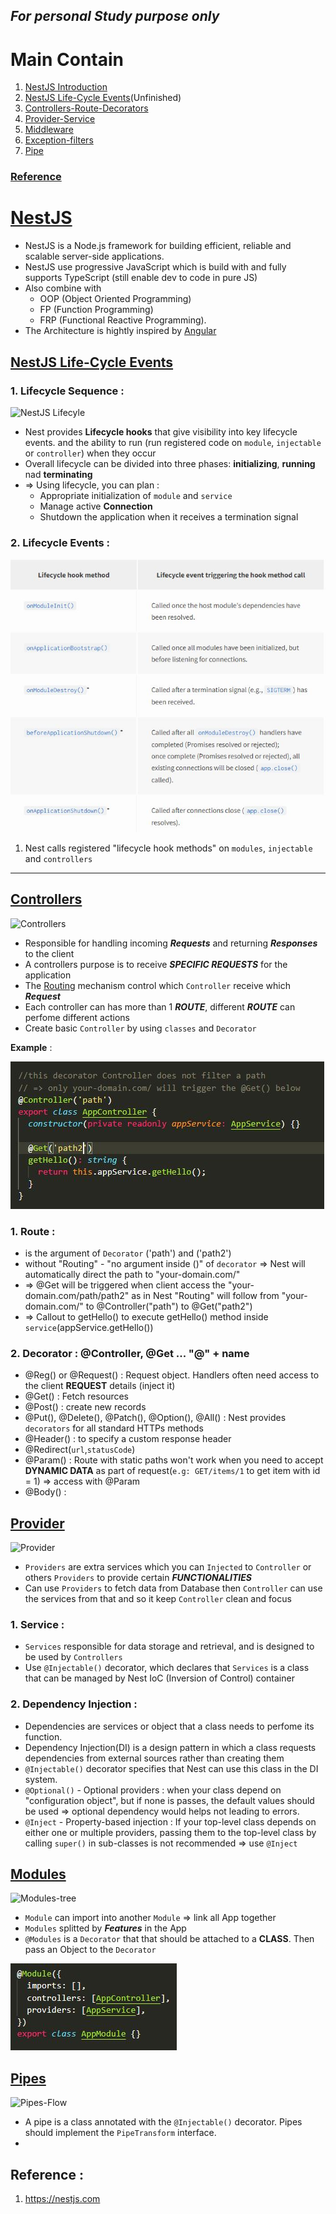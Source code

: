 ## _For personal Study purpose only_
# Main Contain
1. [NestJS Introduction](https://github.com/IT-nhan326/startToLearnNestJS#nestjs)
2. [NestJS Life-Cycle Events](https://github.com/IT-nhan326/startToLearnNestJS/blob/main/README.md#nestjs-life-cycle-events)(Unfinished)
3. [Controllers-Route-Decorators](https://github.com/IT-nhan326/startToLearnNestJS/blob/main/README.md#controllers)
4. [Provider-Service](https://github.com/IT-nhan326/startToLearnNestJS/blob/main/README.md#provider)
5. [Middleware](https://docs.nestjs.com/middleware)
6. [Exception-filters](https://docs.nestjs.com/exception-filters)
7. [Pipe](https://github.com/IT-nhan326/startToLearnNestJS/blob/main/README.md#pipes)

### [Reference](https://github.com/IT-nhan326/startToLearnNestJS/blob/main/README.md#reference-)


# [NestJS](https://nestjs.com/)
  * NestJS is a Node.js framework for building efficient, reliable and scalable server-side applications.
  * NestJS use progressive JavaScript which is build with and fully supports TypeScript (still enable dev to code in pure JS)
  * Also combine with 
    * OOP (Object Oriented Programming)
    * FP (Function Programming)
    * FRP (Functional Reactive Programming).
  * The Architecture is hightly inspired by [Angular](https://angular.io/)

## [NestJS Life-Cycle Events](https://docs.nestjs.com/fundamentals/lifecycle-events)
### 1. Lifecycle Sequence : 

![NestJS Lifecyle](https://docs.nestjs.com/assets/lifecycle-events.png)

- Nest provides **Lifecycle hooks** that give visibility into key lifecycle events. and the ability to run (run registered code on `module`, `injectable` or `controller`) when they occur
- Overall lifecycle can be divided into three phases: **initializing**, **running** nad **terminating**
- => Using lifecycle, you can plan :
  * Appropriate initialization of `module` and `service`
  * Manage active **Connection**
  * Shutdown the application when it receives a termination signal

### 2. Lifecycle Events : 

![LifecycleEvents](https://raw.githubusercontent.com/IT-nhan326/startToLearnNestJS/main/Note-IMG/LifecycleEvents.JPG)

1. Nest calls registered "lifecycle hook methods" on `modules`, `injectable` and `controllers`

_________________________________________________________________________________________________


## [Controllers](https://docs.nestjs.com/controllers)
![Controllers](https://docs.nestjs.com/assets/Controllers_1.png)

- Responsible for handling incoming ***Requests*** and returning ***Responses*** to the client
- A controllers purpose is to receive ***SPECIFIC REQUESTS*** for the application
- The [Routing]() mechanism control which `Controller` receive which ***Request***
- Each controller can has more than 1 ***ROUTE***, different ***ROUTE*** can perfome different actions
- Create basic `Controller` by using `classes` and `Decorator`

**Example** : 

![Controllers-code](https://raw.githubusercontent.com/IT-nhan326/startToLearnNestJS/main/Note-IMG/%40Controller-pathDirecting.JPG)

### 1. **Route** : 
   - is the argument of `Decorator` ('path') and ('path2')
   - without "Routing" - "no argument inside ()" of `decorator` => Nest will automatically direct the path to "your-domain.com/"
   - => @Get will be triggered when client access the "your-domain.com/path/path2" as in Nest "Routing" will follow from "your-domain.com/" to @Controller("path") to @Get("path2")
   - => Callout to getHello() to execute getHello() method inside `service`(appService.getHello())

### 2. **Decorator** : @Controller, @Get ... "@" + name
   - @Reg() or @Request() : Request object. Handlers often need access to the client **REQUEST** details (inject it)
   - @Get() : Fetch resources
   - @Post() : create new records
   - @Put(), @Delete(), @Patch(), @Option(), @All() : Nest provides `decorators` for all standard HTTPs methods
   - @Header() : to specify a custom response header
   - @Redirect(`url`,`statusCode`)
   - @Param() : Route with static paths won't work when you need to accept **DYNAMIC DATA** as part of request(`e.g: GET/items/1` to get item with id = 1) => access with @Param
   - @Body() : 



## [Provider](https://docs.nestjs.com/providers)
![Provider](https://docs.nestjs.com/assets/Components_1.png)

- `Providers` are extra services which you can `Injected` to `Controller` or others `Providers` to provide certain ***FUNCTIONALITIES***
- Can use `Providers` to fetch data from Database then `Controller` can use the services from that and so it keep `Controller` clean and focus

### 1. Service : 
- `Services` responsible for data storage and retrieval, and is designed to be used by `Controllers`
- Use `@Injectable()` decorator, which declares that `Services` is a class that can be managed by Nest IoC (Inversion of Control) container

### 2. Dependency Injection : 
- Dependencies are services or object that a class needs to perfome its function.
- Dependency Injection(DI) is a design pattern in which a class requests dependencies from external sources rather than creating them
- `@Injectable()` decorator specifies that Nest can use this class in the DI system.
- `@Optional()` - Optional providers : when your class depend on "configuration object", but if none is passes, the default values should be used => optional dependency would helps not leading to errors.
- `@Inject` - Property-based injection : If your top-level class depends on either one or multiple providers, passing them to the top-level class by calling `super()` in sub-classes is not recommended => use `@Inject`






## [Modules](https://docs.nestjs.com/modules)
![Modules-tree](https://docs.nestjs.com/assets/Modules_1.png)

- `Module` can import into another `Module` => link all App together
- `Modules` splitted by ***Features*** in the App
- `@Modules` is a `Decorator` that that should be attached to a **CLASS**. Then pass an Object to the `Decorator`

![Decorator-Module](https://raw.githubusercontent.com/IT-nhan326/startToLearnNestJS/main/Note-IMG/%40Module.JPG)



## [Pipes](https://docs.nestjs.com/pipes)
![Pipes-Flow](https://docs.nestjs.com/assets/Pipe_1.png)
- A pipe is a class annotated with the `@Injectable()` decorator. Pipes should implement the `PipeTransform` interface.
- 

## Reference : 
1. https://nestjs.com
